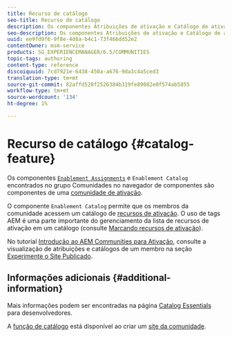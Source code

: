```yaml
---
title: Recurso de catálogo
seo-title: Recurso de catálogo
description: Os componentes Atribuições de ativação e Catálogo de ativação são componentes de uma comunidade de ativação
seo-description: Os componentes Atribuições de ativação e Catálogo de ativação são componentes de uma comunidade de ativação
uuid: ee9fd9f6-9f8e-4d8a-b4c1-73f466dd52e2
contentOwner: msm-service
products: SG_EXPERIENCEMANAGER/6.5/COMMUNITIES
topic-tags: authoring
content-type: reference
discoiquuid: 7cd7921e-6438-450a-a676-9da3c4a5ced3
translation-type: tm+mt
source-git-commit: 82affd528f2526384b319fe89082e0f574ab5855
workflow-type: tm+mt
source-wordcount: '134'
ht-degree: 1%

---
```



# Recurso de catálogo {#catalog-feature}

Os componentes [`Enablement Assignments`](assignments.md) e `Enablement Catalog` encontrados no grupo Comunidades no navegador de componentes são componentes de uma [comunidade de ativação](overview.md#enablement-community).

O componente `Enablement Catalog` permite que os membros da comunidade acessem um catálogo de [recursos de ativação](resources.md). O uso de tags AEM é uma parte importante do gerenciamento da lista de recursos de ativação em um catálogo (consulte [Marcando recursos de ativação](tag-resources.md)).

No tutorial [Introdução ao AEM Communities para Ativação](getting-started-enablement.md), consulte a visualização de atribuições e catálogos de um membro na seção [Experimente o Site Publicado](enablement-published-site.md).

## Informações adicionais {#additional-information}

Mais informações podem ser encontradas na página [Catalog Essentials](catalog-developer-essentials.md) para desenvolvedores.

A [função de catálogo](functions.md#catalog-function) está disponível ao criar um [site da comunidade](sites-console.md).
